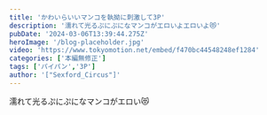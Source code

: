 ```yaml
---
title: 'かわいらいいマンコを執拗に刺激して3P'
description: '濡れて光るぷにぷになマンコがエロいよエロいよ😻'
pubDate: '2024-03-06T13:39:44.275Z'
heroImage: '/blog-placeholder.jpg'
video: 'https://www.tokyomotion.net/embed/f470bc44548248ef1284'
categories: ['本編無修正']
tags: ['パイパン','3P']
author: '["Sexford_Circus"]'
---
```


濡れて光るぷにぷになマンコがエロい😻




